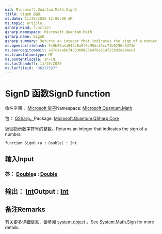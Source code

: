 ```yaml
---
uid: Microsoft.Quantum.Math.SignD
title: SignD 函数
ms.date: 11/25/2020 12:00:00 AM
ms.topic: article
qsharp.kind: function
qsharp.namespace: Microsoft.Quantum.Math
qsharp.name: SignD
qsharp.summary: Returns an integer that indicates the sign of a number.
ms.openlocfilehash: 5e0b36a4a944c6a9f6c95dc45cc71b0296c3474e
ms.sourcegitcommit: a87c1aa8e7453360025e47ba614f25b02ea84ec3
ms.translationtype: MT
ms.contentlocale: zh-CN
ms.lasthandoff: 11/26/2020
ms.locfileid: "96227397"
---
```

# <a name="signd-function"></a><span data-ttu-id="1d7cd-102">SignD 函数</span><span class="sxs-lookup"><span data-stu-id="1d7cd-102">SignD function</span></span>

<span data-ttu-id="1d7cd-103">命名空间： [Microsoft 量子](xref:Microsoft.Quantum.Math)</span><span class="sxs-lookup"><span data-stu-id="1d7cd-103">Namespace: [Microsoft.Quantum.Math](xref:Microsoft.Quantum.Math)</span></span>

<span data-ttu-id="1d7cd-104">包： [QSharp。](https://nuget.org/packages/Microsoft.Quantum.QSharp.Core)</span><span class="sxs-lookup"><span data-stu-id="1d7cd-104">Package: [Microsoft.Quantum.QSharp.Core](https://nuget.org/packages/Microsoft.Quantum.QSharp.Core)</span></span>


<span data-ttu-id="1d7cd-105">返回指示数字符号的整数。</span><span class="sxs-lookup"><span data-stu-id="1d7cd-105">Returns an integer that indicates the sign of a number.</span></span>

```qsharp
function SignD (a : Double) : Int
```


## <a name="input"></a><span data-ttu-id="1d7cd-106">输入</span><span class="sxs-lookup"><span data-stu-id="1d7cd-106">Input</span></span>

### <a name="a--double"></a><span data-ttu-id="1d7cd-107">答： [Double](xref:microsoft.quantum.lang-ref.double)</span><span class="sxs-lookup"><span data-stu-id="1d7cd-107">a : [Double](xref:microsoft.quantum.lang-ref.double)</span></span>





## <a name="output--int"></a><span data-ttu-id="1d7cd-108">输出： [Int](xref:microsoft.quantum.lang-ref.int)</span><span class="sxs-lookup"><span data-stu-id="1d7cd-108">Output : [Int](xref:microsoft.quantum.lang-ref.int)</span></span>



## <a name="remarks"></a><span data-ttu-id="1d7cd-109">备注</span><span class="sxs-lookup"><span data-stu-id="1d7cd-109">Remarks</span></span>

<span data-ttu-id="1d7cd-110">有关更多详细信息，请参阅 [system.object](https://docs.microsoft.com/dotnet/api/system.math.sign) 。</span><span class="sxs-lookup"><span data-stu-id="1d7cd-110">See [System.Math.Sign](https://docs.microsoft.com/dotnet/api/system.math.sign) for more details.</span></span>